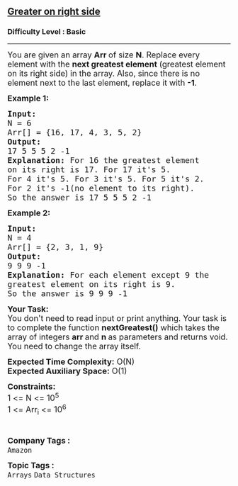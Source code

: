 <h2><a href="https://practice.geeksforgeeks.org/problems/greater-on-right-side4305/1?page=2&difficulty[]=-1&category[]=Arrays&sortBy=submissions">Greater on right side</a></h2><h3>Difficulty Level : Basic</h3><hr><div class="problems_problem_content__Xm_eO"><p><span style="font-size:18px">You are given an array <strong>Arr&nbsp;</strong>of size <strong>N</strong>. Replace every element with the <strong>next greatest element</strong> (greatest element on its right side) in the array. Also, since there is no element next to the last element, replace it with <strong>-1</strong>.</span></p>

<p><span style="font-size:18px"><strong>Example 1:</strong></span></p>

<pre><span style="font-size:18px"><strong>Input:
</strong>N = 6
Arr[] = {16, 17, 4, 3, 5, 2}
<strong>Output:</strong>
17 5 5 5 2 -1
<strong>Explanation:</strong> For 16 the greatest element 
on its right is 17. For 17 it's 5. 
For 4 it's 5. For 3 it's 5. For 5 it's 2. 
For 2 it's -1(no element to its right). 
So the answer is 17 5 5 5 2 -1</span></pre>

<p><span style="font-size:18px"><strong>Example 2:</strong></span></p>

<pre><span style="font-size:18px"><strong>Input:
</strong>N = 4
Arr[] = {2, 3, 1, 9}
<strong>Output:</strong>
9 9 9 -1
<strong>Explanation: </strong>For each element except 9 the
greatest element on its right is 9.
So the answer is 9 9 9 -1</span></pre>

<p><span style="font-size:18px"><strong>Your Task:&nbsp;&nbsp;</strong><br>
You don't need to read input or print anything. Your task is to complete the function&nbsp;<strong>nextGreatest()</strong>&nbsp;which takes the array of&nbsp;integers&nbsp;<strong>arr&nbsp;</strong>and&nbsp;<strong>n</strong><strong>&nbsp;</strong>as parameters and returns void. You need to change the array itself.</span></p>

<p><span style="font-size:18px"><strong>Expected Time Complexity:</strong>&nbsp;O(N)<br>
<strong>Expected Auxiliary Space:</strong>&nbsp;O(1)</span></p>

<p><span style="font-size:18px"><strong>Constraints:</strong><br>
1 &lt;= N &lt;= 10<sup>5</sup><br>
1 &lt;= Arr<sub>i</sub> &lt;= 10<sup>6</sup></span></p>

<p>&nbsp;</p>
</div><p><span style=font-size:18px><strong>Company Tags : </strong><br><code>Amazon</code>&nbsp;<br><p><span style=font-size:18px><strong>Topic Tags : </strong><br><code>Arrays</code>&nbsp;<code>Data Structures</code>&nbsp;